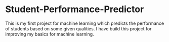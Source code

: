 # Student-Performance-Predictor
This is my first project for machine learning which predicts the performance of students based on some given qualities. I have build this project for improving my basics for machine learning.
